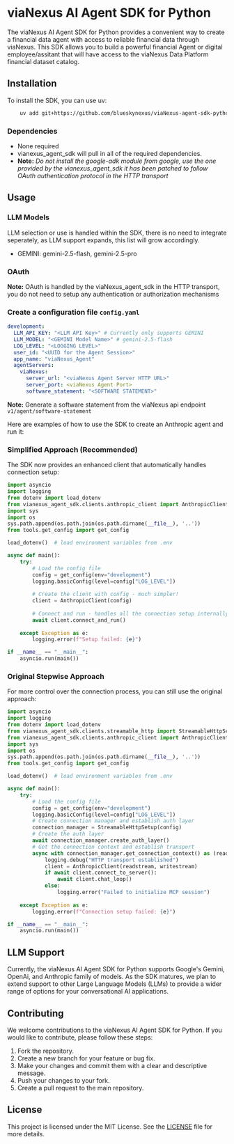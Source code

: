 # viaNexus AI Agent SDK for Python

The viaNexus AI Agent SDK for Python provides a convenient way to create a financial data agent with access to reliable financial data through viaNexus.
This SDK allows you to build a powerful financial Agent or digital employee/assitant that will have access to the viaNexus Data Platform financial dataset catalog.

## Installation

To install the SDK, you can use uv:

```bash
    uv add git+https://github.com/blueskynexus/viaNexus-agent-sdk-python --tag v0.1.16-pre
```
### Dependencies
- None required
- vianexus_agent_sdk will pull in all of the required dependencies.
- **Note:** _Do not install the google-adk module from google, use the one provided by the vianexus_agent_sdk it has been patched to follow OAuth authentication protocol in the HTTP transport_

## Usage
### LLM Models
LLM selection or use is handled within the SDK, there is no need to integrate seperately, as LLM support expands, this list will grow accordingly.
- GEMINI: gemini-2.5-flash, gemini-2.5-pro

### OAuth
**Note:** OAuth is handled by the viaNexus_agent_sdk in the HTTP transport, you do not need to setup any authentication or authorization mechanisms
### Create a configuration file `config.yaml`
```yaml
development:
  LLM_API_KEY: "<LLM API Key>" # Currently only supports GEMINI
  LLM_MODEL: "<GEMINI Model Name>" # gemini-2.5-flash
  LOG_LEVEL: "<LOGGING LEVEL>"
  user_id: "<UUID for the Agent Session>"
  app_name: "viaNexus_Agent"
  agentServers:
    viaNexus:
      server_url: "<viaNexus Agent Server HTTP URL>"
      server_port: <viaNexus Agent Port>
      software_statement: "<SOFTWARE STATEMENT>"
```
**Note:** Generate a software statement from the viaNexus api endpoint `v1/agent/software-statement`

Here are examples of how to use the SDK to create an Anthropic agent and run it:

### Simplified Approach (Recommended)

The SDK now provides an enhanced client that automatically handles connection setup:

```python
import asyncio
import logging
from dotenv import load_dotenv
from vianexus_agent_sdk.clients.anthropic_client import AnthropicClient
import sys
import os
sys.path.append(os.path.join(os.path.dirname(__file__), '..'))
from tools.get_config import get_config

load_dotenv()  # load environment variables from .env

async def main():
    try:
        # Load the config file
        config = get_config(env="development")
        logging.basicConfig(level=config["LOG_LEVEL"])
        
        # Create the client with config - much simpler!
        client = AnthropicClient(config)
        
        # Connect and run - handles all the connection setup internally
        await client.connect_and_run()
        
    except Exception as e:
        logging.error(f"Setup failed: {e}")

if __name__ == "__main__":
    asyncio.run(main())
```

### Original Stepwise Approach

For more control over the connection process, you can still use the original approach:

```python
import asyncio
import logging
from dotenv import load_dotenv
from vianexus_agent_sdk.clients.streamable_http import StreamableHttpSetup
from vianexus_agent_sdk.clients.anthropic_client import AnthropicClient
import sys
import os
sys.path.append(os.path.join(os.path.dirname(__file__), '..'))
from tools.get_config import get_config

load_dotenv()  # load environment variables from .env

async def main():
    try:
        # Load the config file
        config = get_config(env="development")
        logging.basicConfig(level=config["LOG_LEVEL"])
        # Create connection manager and establish auth layer
        connection_manager = StreamableHttpSetup(config)
        # Create the auth layer
        await connection_manager.create_auth_layer()
        # Get the connection context and establish transport
        async with connection_manager.get_connection_context() as (readstream, writestream, get_session_id):
            logging.debug("HTTP transport established")
            client = AnthropicClient(readstream, writestream)
            if await client.connect_to_server():
                await client.chat_loop()
            else:
                logging.error("Failed to initialize MCP session")
    
    except Exception as e:
        logging.error(f"Connection setup failed: {e}")

if __name__ == "__main__":
    asyncio.run(main())
```

## LLM Support

Currently, the viaNexus AI Agent SDK for Python supports Google's Gemini, OpenAi, and Anthropic family of models. As the SDK matures, we plan to extend support to other Large Language Models (LLMs) to provide a wider range of options for your conversational AI applications.

## Contributing

We welcome contributions to the viaNexus AI Agent SDK for Python. If you would like to contribute, please follow these steps:

1.  Fork the repository.
2.  Create a new branch for your feature or bug fix.
3.  Make your changes and commit them with a clear and descriptive message.
4.  Push your changes to your fork.
5.  Create a pull request to the main repository.

## License

This project is licensed under the MIT License. See the [LICENSE](LICENSE) file for more details.
